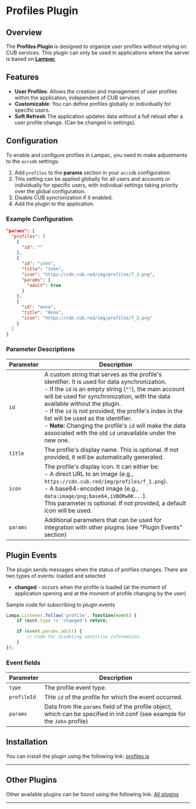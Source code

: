 # Profiles Plugin

## Overview
The **Profiles Plugin** is designed to organize user profiles without relying on CUB services. This plugin can only be used in applications where the server is based on **[Lampac](https://github.com/immisterio/Lampac)**.

## Features
- **User Profiles**: Allows the creation and management of user profiles within the application, independent of CUB services.
- **Customizable**: You can define profiles globally or individually for specific users.
- **Soft Refresh**  The application updates data without a full reload after a user profile change. (Can be changed in settings).

## Configuration
To enable and configure profiles in Lampac, you need to make adjustments to the `accsdb` settings:

1. Add `profiles` to the **params** section in your `accsdb` configuration.
2. This setting can be applied globally for all users and accounts or individually for specific users, with individual settings taking priority over the global configuration.
3. Disable CUB syncronization if it enabled.
4. Add the plugin to the application.

### Example Configuration
```json
"params": {
  "profiles": [
    {
      "id": ""
    },
    {
      "id": "john", 
      "title": "John", 
      "icon": "https://cdn.cub.red/img/profiles/f_1.png",
      "params": {
        "adult": true
      }
    },
    {
      "id": "anna", 
      "title": "Anna", 
      "icon": "https://cdn.cub.red/img/profiles/f_2.png"
    }
  ]
}
```

### Parameter Descriptions

| **Parameter** | **Description** |
|---------------|-----------------|
| `id`          | A custom string that serves as the profile's identifier. It is used for data synchronization. <br> - If the `id` is an empty string (`""`), the main account will be used for synchronization, with the data available without the plugin. <br> - If the `id` is not provided, the profile's index in the list will be used as the identifier. <br> - **Note:** Changing the profile's `id` will make the data associated with the old `id` unavailable under the new one. |
| `title`       | The profile's display name. This is optional. If not provided, it will be automatically generated. |
| `icon`        | The profile's display icon. It can either be: <br> - A direct URL to an image (e.g., `https://cdn.cub.red/img/profiles/f_1.png`). <br> - A base64-encoded image (e.g., `data:image/png;base64,iVBORw0K...`). <br> This parameter is optional. If not provided, a default icon will be used. |
| `params`      | Additional parameters that can be used for integration with other plugins (see "Plugin Events" section) |

## Plugin Events

The plugin sends messages when the status of profiles changes. There are two types of events: loaded and selected
- **changed** - occurs when the profile is loaded (at the moment of application opening and at the moment of profile changing by the user)

Sample code for subscribing to plugin events
```javascript
Lampa.Listener.follow('profile', function(event) {
    if (evnt.type != 'changed') return;

    if (event.params.adult) {
        // Code for disabling sensitive information
    }
});
```

### Event fields

| **Parameter** | **Description** |
|---------------|-----------------|
| `type`        | The profile event type. |
| `profileId`   | THe `id` of the profile for which the event occurred. |
| `params`      | Data from the `params` field of the profile object, which can be specified in init.conf (see example for the `John` profile) |


## Installation  
You can install the plugin using the following link: [profiles.js](https://levende.github.io/lampa-plugins/profiles.js)

---

## Other Plugins
Other available plugins can be found using the following link: [All plugins](https://levende.github.io/lampa-plugins)

---
